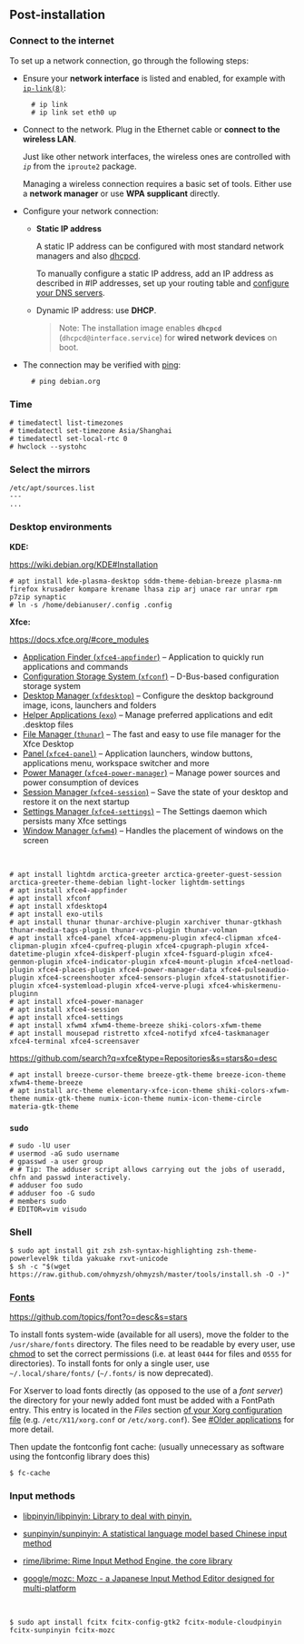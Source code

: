 ## Post-installation
### Connect to the internet
To set up a network connection, go through the following steps:

- Ensure your __network interface__ is listed and enabled, for example with [`ip-link(8)`](https://jlk.fjfi.cvut.cz/arch/manpages/man/ip-link.8):

        # ip link
        # ip link set eth0 up

- Connect to the network. Plug in the Ethernet cable or __connect to the wireless LAN__.

    Just like other network interfaces, the wireless ones are controlled with _`ip`_ from the `iproute2` package.

    Managing a wireless connection requires a basic set of tools. Either use a __network manager__ or use __WPA supplicant__ directly.

- Configure your network connection:

    - __Static IP address__
    
        A static IP address can be configured with most standard network managers and also [dhcpcd](https://wiki.archlinux.org/index.php/Dhcpcd).

        To manually configure a static IP address, add an IP address as described in #IP addresses, set up your routing table and [configure your DNS servers](https://wiki.archlinux.org/index.php/Domain_name_resolution).

    - Dynamic IP address: use __DHCP__.

        > Note: The installation image enables __`dhcpcd`__ (`dhcpcd@interface.service`) for __wired network devices__ on boot.

- The connection may be verified with [ping](https://en.wikipedia.org/wiki/ping):

        # ping debian.org

### Time

    # timedatectl list-timezones
    # timedatectl set-timezone Asia/Shanghai
    # timedatectl set-local-rtc 0
    # hwclock --systohc

### Select the mirrors

    /etc/apt/sources.list
    ---
    ...

### Desktop environments

__KDE:__

<https://wiki.debian.org/KDE#Installation>

    # apt install kde-plasma-desktop sddm-theme-debian-breeze plasma-nm firefox krusader kompare krename lhasa zip arj unace rar unrar rpm p7zip synaptic
    # ln -s /home/debianuser/.config .config

__Xfce:__

<https://docs.xfce.org/#core_modules>

- [Application Finder (`xfce4-appfinder`)](https://docs.xfce.org/xfce/xfce4-appfinder/start) – Application to quickly run applications and commands
- [Configuration Storage System (`xfconf`)](https://docs.xfce.org/xfce/xfconf/start) – D-Bus-based configuration storage system
- [Desktop Manager (`xfdesktop`)](https://docs.xfce.org/xfce/xfdesktop/start) – Configure the desktop background image, icons, launchers and folders
- [Helper Applications (`exo`)](https://docs.xfce.org/xfce/exo/start) – Manage preferred applications and edit .desktop files
- [File Manager (`thunar`)](https://docs.xfce.org/xfce/thunar/start) – The fast and easy to use file manager for the Xfce Desktop
- [Panel (`xfce4-panel`)](https://docs.xfce.org/xfce/xfce4-panel/start) – Application launchers, window buttons, applications menu, workspace switcher and more
- [Power Manager (`xfce4-power-manager`)](https://docs.xfce.org/xfce/xfce4-power-manager/start) – Manage power sources and power consumption of devices
- [Session Manager (`xfce4-session`)](https://docs.xfce.org/xfce/xfce4-session/start) – Save the state of your desktop and restore it on the next startup
- [Settings Manager (`xfce4-settings`)](https://docs.xfce.org/xfce/xfce4-settings/start) – The Settings daemon which persists many Xfce settings
- [Window Manager (`xfwm4`)](https://docs.xfce.org/xfce/xfwm4/start) – Handles the placement of windows on the screen

<br>

    # apt install lightdm arctica-greeter arctica-greeter-guest-session arctica-greeter-theme-debian light-locker lightdm-settings
    # apt install xfce4-appfinder
    # apt install xfconf
    # apt install xfdesktop4
    # apt install exo-utils
    # apt install thunar thunar-archive-plugin xarchiver thunar-gtkhash thunar-media-tags-plugin thunar-vcs-plugin thunar-volman
    # apt install xfce4-panel xfce4-appmenu-plugin xfec4-clipman xfce4-clipman-plugin xfce4-cpufreq-plugin xfce4-cpugraph-plugin xfce4-datetime-plugin xfce4-diskperf-plugin xfce4-fsguard-plugin xfce4-genmon-plugin xfce4-indicator-plugin xfce4-mount-plugin xfce4-netload-plugin xfce4-places-plugin xfce4-power-manager-data xfce4-pulseaudio-plugin xfce4-screenshooter xfce4-sensors-plugin xfce4-statusnotifier-plugin xfce4-systemload-plugin xfce4-verve-plugi xfce4-whiskermenu-pluginn
    # apt install xfce4-power-manager
    # apt install xfce4-session
    # apt install xfce4-settings
    # apt install xfwm4 xfwm4-theme-breeze shiki-colors-xfwm-theme
    # apt install mousepad ristretto xfce4-notifyd xfce4-taskmanager xfce4-terminal xfce4-screensaver

<https://github.com/search?q=xfce&type=Repositories&s=stars&o=desc>

    # apt install breeze-cursor-theme breeze-gtk-theme breeze-icon-theme xfwm4-theme-breeze
    # apt install arc-theme elementary-xfce-icon-theme shiki-colors-xfwm-theme numix-gtk-theme numix-icon-theme numix-icon-theme-circle materia-gtk-theme

### `sudo`

    # sudo -lU user
    # usermod -aG sudo username
    # gpasswd -a user group
    # # Tip: The adduser script allows carrying out the jobs of useradd, chfn and passwd interactively.
    # adduser foo sudo
    # adduser foo -G sudo
    # members sudo
    # EDITOR=vim visudo

### Shell

    $ sudo apt install git zsh zsh-syntax-highlighting zsh-theme-powerlevel9k tilda yakuake rxvt-unicode
    $ sh -c "$(wget https://raw.github.com/ohmyzsh/ohmyzsh/master/tools/install.sh -O -)"

### [Fonts](https://wiki.archlinux.org/index.php/Fonts)

<https://github.com/topics/font?o=desc&s=stars>

To install fonts system-wide (available for all users), move the folder to the `/usr/share/fonts` directory. The files need to be readable by every user, use [chmod](https://wiki.archlinux.org/index.php/Chmod) to set the correct permissions (i.e. at least `0444` for files and `0555` for directories). To install fonts for only a single user, use `~/.local/share/fonts/` (`~/.fonts/` is now deprecated).

For Xserver to load fonts directly (as opposed to the use of a _font server_) the directory for your newly added font must be added with a FontPath entry. This entry is located in the _Files_ section [of your Xorg configuration file](https://wiki.archlinux.org/index.php/Xorg#Configuration) (e.g. `/etc/X11/xorg.conf` or `/etc/xorg.conf`). See [#Older applications](https://wiki.archlinux.org/index.php/Fonts#Older_applications) for more detail.

Then update the fontconfig font cache: (usually unnecessary as software using the fontconfig library does this)

    $ fc-cache

### Input methods

- [libpinyin/libpinyin: Library to deal with pinyin.](https://github.com/libpinyin/libpinyin)

- [sunpinyin/sunpinyin: A statistical language model based Chinese input method](https://github.com/sunpinyin/sunpinyin)

- [rime/librime: Rime Input Method Engine, the core library](https://github.com/rime/librime)

- [google/mozc: Mozc - a Japanese Input Method Editor designed for multi-platform](https://github.com/google/mozc)

<br>

    $ sudo apt install fcitx fcitx-config-gtk2 fcitx-module-cloudpinyin fcitx-sunpinyin fcitx-mozc
